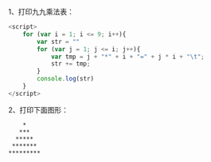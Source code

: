1、打印九九乘法表：

```javascript
<script>
	for (var i = 1; i <= 9; i++){
		var str = ""
		for (var j = 1; j <= i; j++){
			var tmp = j + "*" + i + "=" + j * i + "\t";
			str += tmp;
		}
		console.log(str)
	}
</script>
```

2、打印下面图形：

```
    *
   ***
  *****
 *******
*********
```

```

```

